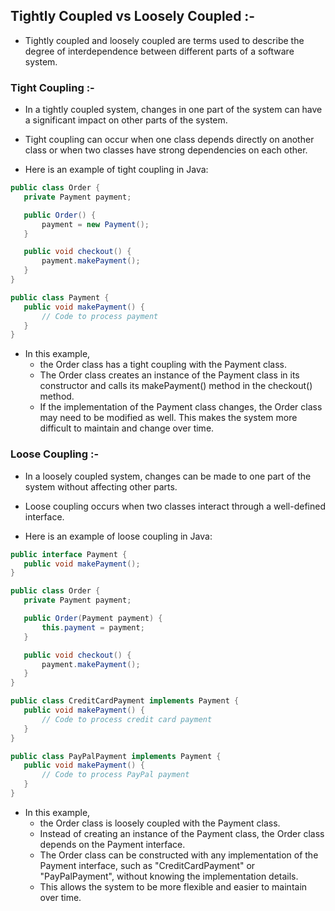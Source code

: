 ## Tightly Coupled   vs   Loosely Coupled  :-
- Tightly coupled and loosely coupled are terms used to describe the degree of 
    interdependence between different parts of a software system. 
    
### Tight Coupling  :-    
- In a tightly coupled system, changes in one part of the system can have a 
    significant impact on other parts of the system.

- Tight coupling can occur when one class depends directly on another class or when 
    two classes have strong dependencies on each other.

- Here is an example of tight coupling in Java:
```java
public class Order {
   private Payment payment;

   public Order() {
       payment = new Payment();
   }

   public void checkout() {
       payment.makePayment();
   }
}

public class Payment {
   public void makePayment() {
       // Code to process payment
   }
}
```
- In this example, 
    - the Order class has a tight coupling with the Payment class. 
    - The Order class creates an instance of the Payment class in its constructor and 
        calls its makePayment() method in the checkout() method. 
    - If the implementation of the Payment class changes, the Order class may need 
        to be modified as well. This makes the system more difficult to 
        maintain and change over time.


### Loose Coupling  :-
- In a loosely coupled system, changes can be made to one part of the system 
    without affecting other parts.

- Loose coupling occurs when two classes interact through a well-defined interface.

- Here is an example of loose coupling in Java:
```java
public interface Payment {
   public void makePayment();
}

public class Order {
   private Payment payment;

   public Order(Payment payment) {
       this.payment = payment;
   }

   public void checkout() {
       payment.makePayment();
   }
}

public class CreditCardPayment implements Payment {
   public void makePayment() {
       // Code to process credit card payment
   }
}

public class PayPalPayment implements Payment {
   public void makePayment() {
       // Code to process PayPal payment
   }
}
```

- In this example, 
    - the Order class is loosely coupled with the Payment class. 
    - Instead of creating an instance of the Payment class, the Order class depends 
        on the Payment interface.
    - The Order class can be constructed with any implementation of the Payment interface, 
        such as "CreditCardPayment" or "PayPalPayment", without knowing the implementation details. 
    - This allows the system to be more flexible and easier to maintain over time.